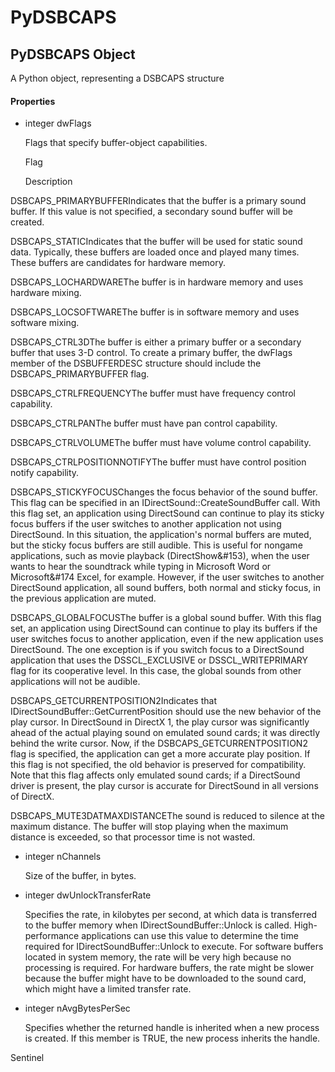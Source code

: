 # PyDSBCAPS


## PyDSBCAPS Object

A Python object, representing a DSBCAPS structure

#### Properties

  - integer dwFlags

    Flags that specify buffer-object capabilities\.

   

       Flag

   

   

       Description

   

DSBCAPS\_PRIMARYBUFFERIndicates that the buffer is a primary sound buffer\. If this value is not specified, a secondary sound buffer will be created\.

DSBCAPS\_STATICIndicates that the buffer will be used for static sound data\. Typically, these buffers are loaded once and played many times\. These buffers are candidates for hardware memory\.

DSBCAPS\_LOCHARDWAREThe buffer is in hardware memory and uses hardware mixing\.

DSBCAPS\_LOCSOFTWAREThe buffer is in software memory and uses software mixing\.

DSBCAPS\_CTRL3DThe buffer is either a primary buffer or a secondary buffer that uses 3-D control\. To create a primary buffer, the dwFlags member of the DSBUFFERDESC structure should include the DSBCAPS\_PRIMARYBUFFER flag\.

DSBCAPS\_CTRLFREQUENCYThe buffer must have frequency control capability\.

DSBCAPS\_CTRLPANThe buffer must have pan control capability\.

DSBCAPS\_CTRLVOLUMEThe buffer must have volume control capability\.

DSBCAPS\_CTRLPOSITIONNOTIFYThe buffer must have control position notify capability\.

DSBCAPS\_STICKYFOCUSChanges the focus behavior of the sound buffer\. This flag can be specified in an IDirectSound::CreateSoundBuffer call\. With this flag set, an application using DirectSound can continue to play its sticky focus buffers if the user switches to another application not using DirectSound\. In this situation, the application's normal buffers are muted, but the sticky focus buffers are still audible\. This is useful for nongame applications, such as movie playback \(DirectShow&\#153\), when the user wants to hear the soundtrack while typing in Microsoft Word or Microsoft&\#174 Excel, for example\. However, if the user switches to another DirectSound application, all sound buffers, both normal and sticky focus, in the previous application are muted\.

DSBCAPS\_GLOBALFOCUSThe buffer is a global sound buffer\. With this flag set, an application using DirectSound can continue to play its buffers if the user switches focus to another application, even if the new application uses DirectSound\. The one exception is if you switch focus to a DirectSound application that uses the DSSCL\_EXCLUSIVE or DSSCL\_WRITEPRIMARY flag for its cooperative level\. In this case, the global sounds from other applications will not be audible\.

DSBCAPS\_GETCURRENTPOSITION2Indicates that IDirectSoundBuffer::GetCurrentPosition should use the new behavior of the play cursor\. In DirectSound in DirectX 1, the play cursor was significantly ahead of the actual playing sound on emulated sound cards; it was directly behind the write cursor\. Now, if the DSBCAPS\_GETCURRENTPOSITION2 flag is specified, the application can get a more accurate play position\. If this flag is not specified, the old behavior is preserved for compatibility\. Note that this flag affects only emulated sound cards; if a DirectSound driver is present, the play cursor is accurate for DirectSound in all versions of DirectX\.

DSBCAPS\_MUTE3DATMAXDISTANCEThe sound is reduced to silence at the maximum distance\. The buffer will stop playing when the maximum distance is exceeded, so that processor time is not wasted\.

  - integer nChannels

    Size of the buffer, in bytes\.

  - integer dwUnlockTransferRate

    Specifies the rate, in kilobytes per second, at which data is transferred to the buffer memory when IDirectSoundBuffer::Unlock is called\. High-performance applications can use this value to determine the time required for IDirectSoundBuffer::Unlock to execute\. For software buffers located in system memory, the rate will be very high because no processing is required\. For hardware buffers, the rate might be slower because the buffer might have to be downloaded to the sound card, which might have a limited transfer rate\.

  - integer nAvgBytesPerSec

    Specifies whether the returned handle is inherited when a new process is created\. If this member is TRUE, the new process inherits the handle\. 

Sentinel